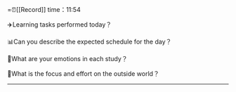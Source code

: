 =⏰[[Record]] time：11:54

✈️Learning tasks performed today？


📊Can you describe the expected schedule for the day？


📐What are your emotions in each study？


💼What is the focus and effort on the outside world？


---
